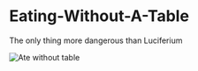 # Eating-Without-A-Table
The only thing more dangerous than Luciferium

![Ate without table](https://user-images.githubusercontent.com/75699296/226784025-45db68ae-f164-41dd-a41a-ed11b9ecf669.png)
